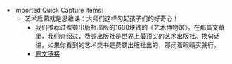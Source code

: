 - Imported Quick Capture items:
    - 艺术启蒙就是思维课：大师们这样勾起孩子们的好奇心！
        - 我们推荐过费顿出版社出版的1680块钱的《艺术博物馆》。在那篇文章里，我们介绍过，费顿出版社是世界上最顶尖的艺术出版社。换句话讲，如果你看到的艺术类书是费顿出版社出的，那闭着眼睛买就行。
        - [原文链接](https://book.douban.com/review/9672514/)
